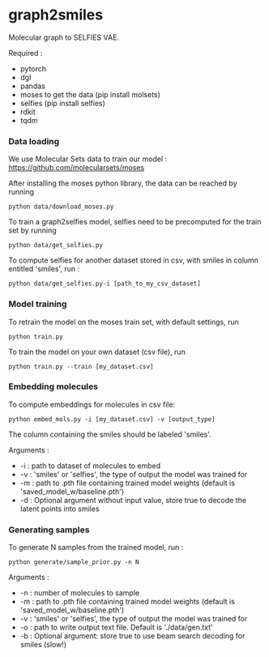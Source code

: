 # graph2smiles

Molecular graph to SELFIES VAE. 

Required : 
- pytorch
- dgl 
- pandas 
- moses to get the data (pip install molsets)
- selfies (pip install selfies)
- rdkit
- tqdm

### Data loading

We use Molecular Sets data to train our model : https://github.com/molecularsets/moses 

After installing the moses python library, the data can be reached by running 

```
python data/download_moses.py 
```
To train a graph2selfies model, selfies need to be precomputed for the train set by running 
```
python data/get_selfies.py 
```

To compute selfies for another dataset stored in csv, with smiles in column entitled 'smiles', run : 
```
python data/get_selfies.py-i [path_to_my_csv_dataset]
```

### Model training 

To retrain the model on the moses train set, with default settings, run
```
python train.py
```

To train the model on your own dataset (csv file), run 
```
python train.py --train [my_dataset.csv]
```

### Embedding molecules 

To compute embeddings for molecules in csv file:
```
python embed_mols.py -i [my_dataset.csv] -v [output_type]
```
The column containing the smiles should be labeled 'smiles'. 

Arguments : 
- -i : path to dataset of molecules to embed
- -v : 'smiles' or 'selfies', the type of output the model was trained for 
- -m : path to .pth file containing trained model weights (default is 'saved_model_w/baseline.pth')
- -d : Optional argument without input value, store true to decode the latent points into smiles



### Generating samples

To generate N samples from the trained model, run : 
```
python generate/sample_prior.py -n N
```
Arguments : 
- -n : number of molecules to sample 
- -m : path to .pth file containing trained model weights (default is 'saved_model_w/baseline.pth')
- -v : 'smiles' or 'selfies', the type of output the model was trained for 
- -o : path to write output text file. Default is './data/gen.txt'
- -b : Optional argument: store true to use beam search decoding for smiles (slow!)
 



